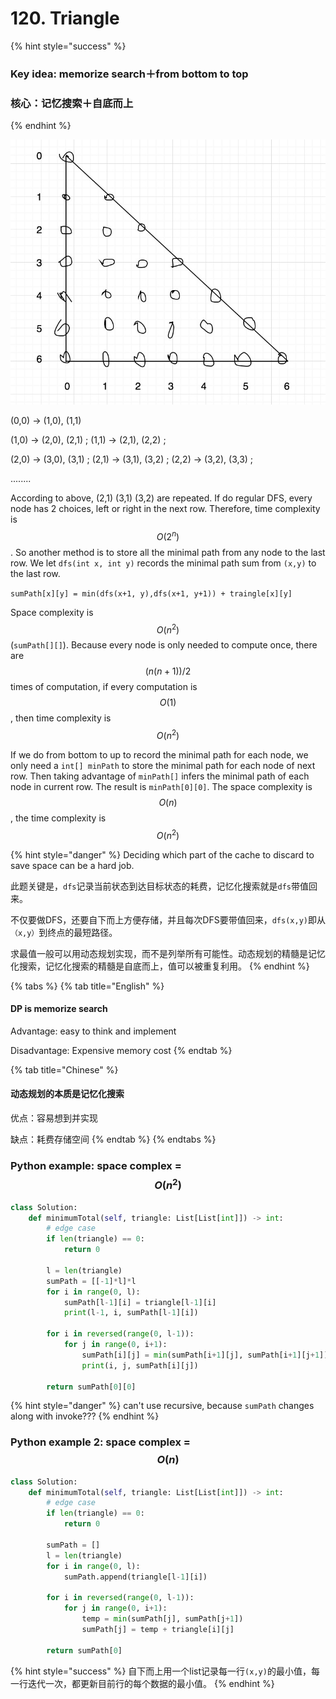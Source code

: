 # 120. Triangle

{% hint style="success" %}
### Key idea: memorize search＋from bottom to top

### 核心：记忆搜索＋自底而上
{% endhint %}

![List&amp;lt;List&amp;lt;Integer&amp;gt;&amp;gt; triangle actual shape](../.gitbook/assets/15.jpg)

\(0,0\) -&gt; \(1,0\), \(1,1\)

\(1,0\) -&gt; \(2,0\), \(2,1\) ;    \(1,1\) -&gt; \(2,1\), \(2,2\) ;

\(2,0\) -&gt; \(3,0\), \(3,1\) ;     \(2,1\) -&gt; \(3,1\), \(3,2\) ;     \(2,2\) -&gt; \(3,2\), \(3,3\) ;

........

According to above, \(2,1\)   \(3,1\)   \(3,2\)  are repeated. If do regular DFS, every node has 2 choices, left or right in the next row. Therefore, time complexity is $$O(2^n)$$ . So another method is to store all the minimal path from any node to the last row. We let `dfs(int x, int y)` records the minimal path sum from `(x,y)` to the last row.

 `sumPath[x][y] = min(dfs(x+1, y),dfs(x+1, y+1)) + traingle[x][y]`

Space complexity is $$O(n^2)$$ \(`sumPath[][]`\). Because every node is only needed to compute once, there are $$(n(n+1))/2$$  times of computation, if every computation is $$O(1)$$ , then time complexity is $$O(n^2)$$ 

If we do from bottom to up to record the minimal path for each node, we only need a `int[] minPath` to store the minimal path for each node of next row. Then taking advantage of `minPath[]` infers the minimal path of each node in current row. The result is `minPath[0][0]`. The space complexity is $$O(n)$$ , the time complexity is $$O(n^2)$$ 

{% hint style="danger" %}
Deciding which part of the cache to discard to save space can be a hard job.

此题关键是，`dfs`记录当前状态到达目标状态的耗费，记忆化搜索就是`dfs`带值回来。

不仅要做DFS，还要自下而上方便存储，并且每次DFS要带值回来，`dfs(x,y)`即从`（x,y）`到终点的最短路径。

求最值一般可以用动态规划实现，而不是列举所有可能性。动态规划的精髓是记忆化搜索，记忆化搜索的精髓是自底而上，值可以被重复利用。
{% endhint %}



{% tabs %}
{% tab title="English" %}
#### DP is memorize search

Advantage: easy to think and implement

Disadvantage: Expensive memory cost
{% endtab %}

{% tab title="Chinese" %}
#### 动态规划的本质是记忆化搜索

优点：容易想到并实现

缺点：耗费存储空间
{% endtab %}
{% endtabs %}

### Python example: space complex = $$O(n^2)$$ 

```python
class Solution:
    def minimumTotal(self, triangle: List[List[int]]) -> int:
        # edge case
        if len(triangle) == 0:
            return 0
        
        l = len(triangle)
        sumPath = [[-1]*l]*l
        for i in range(0, l):
            sumPath[l-1][i] = triangle[l-1][i]
            print(l-1, i, sumPath[l-1][i])
            
        for i in reversed(range(0, l-1)):
            for j in range(0, i+1):
                sumPath[i][j] = min(sumPath[i+1][j], sumPath[i+1][j+1])+triangle[i][j]
                print(i, j, sumPath[i][j])
                
        return sumPath[0][0]
```

{% hint style="danger" %}
can't use recursive, because `sumPath` changes along with invoke???
{% endhint %}

### Python example 2: space complex = $$O(n)$$ 

```python
class Solution:
    def minimumTotal(self, triangle: List[List[int]]) -> int:
        # edge case
        if len(triangle) == 0:
            return 0
        
        sumPath = []
        l = len(triangle)
        for i in range(0, l):
            sumPath.append(triangle[l-1][i])
            
        for i in reversed(range(0, l-1)):
            for j in range(0, i+1):
                temp = min(sumPath[j], sumPath[j+1])
                sumPath[j] = temp + triangle[i][j]
        
        return sumPath[0]
```

{% hint style="success" %}
自下而上用一个list记录每一行`(x,y)`的最小值，每一行迭代一次，都更新目前行的每个数据的最小值。
{% endhint %}

